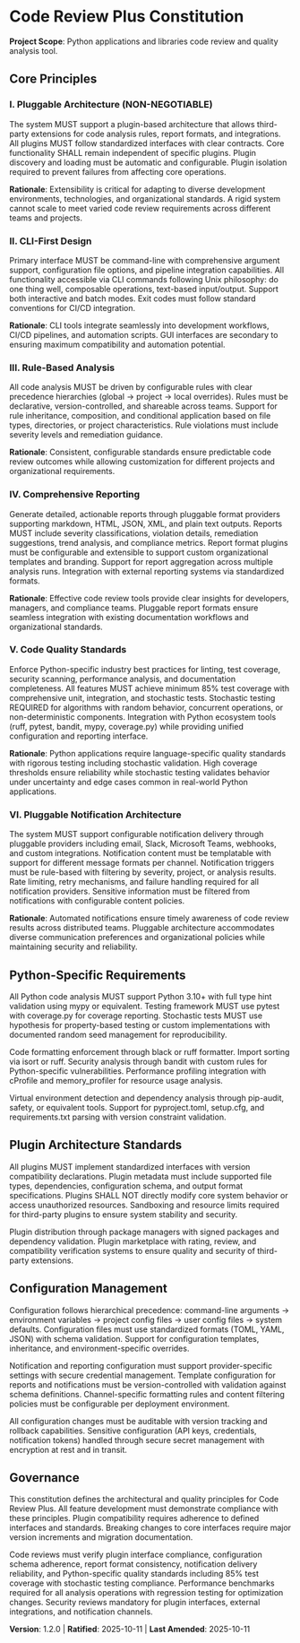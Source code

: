 <!--
Sync Impact Report:
- Version change: 1.1.0 → 1.2.0
- Modified principles: V. Code Quality Standards (Python-focused with 85% coverage + stochastic testing)
- Added sections: Python-Specific Requirements
- Enhanced sections: Testing requirements with stochastic testing mandate
- Templates requiring updates: ✅ plan-template.md, spec-template.md, tasks-template.md, agent-file-template.md
- Follow-up TODOs: None
-->

# Code Review Plus Constitution

**Project Scope**: Python applications and libraries code review and quality analysis tool.

## Core Principles

### I. Pluggable Architecture (NON-NEGOTIABLE)
The system MUST support a plugin-based architecture that allows third-party extensions for 
code analysis rules, report formats, and integrations. All plugins MUST follow standardized 
interfaces with clear contracts. Core functionality SHALL remain independent of specific 
plugins. Plugin discovery and loading must be automatic and configurable. Plugin isolation 
required to prevent failures from affecting core operations.

**Rationale**: Extensibility is critical for adapting to diverse development environments, 
technologies, and organizational standards. A rigid system cannot scale to meet varied 
code review requirements across different teams and projects.

### II. CLI-First Design
Primary interface MUST be command-line with comprehensive argument support, configuration 
file options, and pipeline integration capabilities. All functionality accessible via CLI 
commands following Unix philosophy: do one thing well, composable operations, text-based 
input/output. Support both interactive and batch modes. Exit codes must follow standard 
conventions for CI/CD integration.

**Rationale**: CLI tools integrate seamlessly into development workflows, CI/CD pipelines, 
and automation scripts. GUI interfaces are secondary to ensuring maximum compatibility 
and automation potential.

### III. Rule-Based Analysis  
All code analysis MUST be driven by configurable rules with clear precedence hierarchies 
(global → project → local overrides). Rules must be declarative, version-controlled, and 
shareable across teams. Support for rule inheritance, composition, and conditional 
application based on file types, directories, or project characteristics. Rule violations 
must include severity levels and remediation guidance.

**Rationale**: Consistent, configurable standards ensure predictable code review outcomes 
while allowing customization for different projects and organizational requirements.

### IV. Comprehensive Reporting
Generate detailed, actionable reports through pluggable format providers supporting 
markdown, HTML, JSON, XML, and plain text outputs. Reports MUST include severity 
classifications, violation details, remediation suggestions, trend analysis, and compliance 
metrics. Report format plugins must be configurable and extensible to support custom 
organizational templates and branding. Support for report aggregation across multiple 
analysis runs. Integration with external reporting systems via standardized formats.

**Rationale**: Effective code review tools provide clear insights for developers, managers, 
and compliance teams. Pluggable report formats ensure seamless integration with existing 
documentation workflows and organizational standards.

### V. Code Quality Standards
Enforce Python-specific industry best practices for linting, test coverage, security 
scanning, performance analysis, and documentation completeness. All features MUST achieve 
minimum 85% test coverage with comprehensive unit, integration, and stochastic tests. 
Stochastic testing REQUIRED for algorithms with random behavior, concurrent operations, 
or non-deterministic components. Integration with Python ecosystem tools (ruff, pytest, 
bandit, mypy, coverage.py) while providing unified configuration and reporting interface.

**Rationale**: Python applications require language-specific quality standards with 
rigorous testing including stochastic validation. High coverage thresholds ensure 
reliability while stochastic testing validates behavior under uncertainty and edge cases 
common in real-world Python applications.

### VI. Pluggable Notification Architecture
The system MUST support configurable notification delivery through pluggable providers 
including email, Slack, Microsoft Teams, webhooks, and custom integrations. Notification 
content must be templatable with support for different message formats per channel. 
Notification triggers must be rule-based with filtering by severity, project, or analysis 
results. Rate limiting, retry mechanisms, and failure handling required for all notification 
providers. Sensitive information must be filtered from notifications with configurable 
content policies.

**Rationale**: Automated notifications ensure timely awareness of code review results 
across distributed teams. Pluggable architecture accommodates diverse communication 
preferences and organizational policies while maintaining security and reliability.

## Python-Specific Requirements

All Python code analysis MUST support Python 3.10+ with full type hint validation using 
mypy or equivalent. Testing framework MUST use pytest with coverage.py for coverage 
reporting. Stochastic tests MUST use hypothesis for property-based testing or custom 
implementations with documented random seed management for reproducibility.

Code formatting enforcement through black or ruff formatter. Import sorting via isort 
or ruff. Security analysis through bandit with custom rules for Python-specific 
vulnerabilities. Performance profiling integration with cProfile and memory_profiler 
for resource usage analysis.

Virtual environment detection and dependency analysis through pip-audit, safety, or 
equivalent tools. Support for pyproject.toml, setup.cfg, and requirements.txt parsing 
with version constraint validation.

## Plugin Architecture Standards

All plugins MUST implement standardized interfaces with version compatibility declarations. 
Plugin metadata must include supported file types, dependencies, configuration schema, 
and output format specifications. Plugins SHALL NOT directly modify core system behavior 
or access unauthorized resources. Sandboxing and resource limits required for third-party 
plugins to ensure system stability and security.

Plugin distribution through package managers with signed packages and dependency validation. 
Plugin marketplace with rating, review, and compatibility verification systems to ensure 
quality and security of third-party extensions.

## Configuration Management

Configuration follows hierarchical precedence: command-line arguments → environment variables 
→ project config files → user config files → system defaults. Configuration files must 
use standardized formats (TOML, YAML, JSON) with schema validation. Support for configuration 
templates, inheritance, and environment-specific overrides.

Notification and reporting configuration must support provider-specific settings with 
secure credential management. Template configuration for reports and notifications must 
be version-controlled with validation against schema definitions. Channel-specific 
formatting rules and content filtering policies must be configurable per deployment 
environment.

All configuration changes must be auditable with version tracking and rollback capabilities. 
Sensitive configuration (API keys, credentials, notification tokens) handled through secure 
secret management with encryption at rest and in transit.

## Governance

This constitution defines the architectural and quality principles for Code Review Plus. 
All feature development must demonstrate compliance with these principles. Plugin 
compatibility requires adherence to defined interfaces and standards. Breaking changes 
to core interfaces require major version increments and migration documentation.

Code reviews must verify plugin interface compliance, configuration schema adherence, 
report format consistency, notification delivery reliability, and Python-specific quality 
standards including 85% test coverage with stochastic testing compliance. Performance 
benchmarks required for all analysis operations with regression testing for optimization 
changes. Security reviews mandatory for plugin interfaces, external integrations, and 
notification channels.

**Version**: 1.2.0 | **Ratified**: 2025-10-11 | **Last Amended**: 2025-10-11